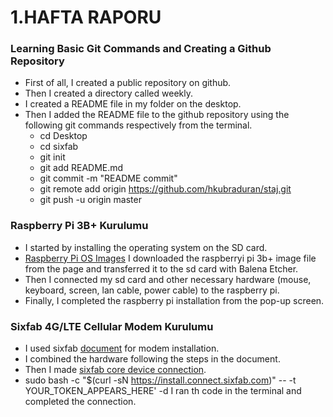 # 1.HAFTA RAPORU

### Learning Basic Git Commands and Creating a Github Repository
* First of all, I created a public repository on github. 
* Then I created a directory called weekly.
* I created a README file in my folder on the desktop.
* Then I added the README file to the github repository using the following git commands respectively from the terminal.
	* cd Desktop
	* cd sixfab
	* git init
	* git add README.md
	* git commit -m "README commit"
	* git remote add origin https://github.com/hkubraduran/staj.git
	* git push -u origin master

### Raspberry Pi 3B+ Kurulumu
* I started by installing the operating system on the SD card.	
* [Raspberry Pi OS Images](https://www.raspberrypi.com/software/operating-systems/ ) 
I downloaded the raspberryi pi 3b+ image file from the page and transferred it to the sd card with Balena Etcher.
* Then I connected my sd card and other necessary hardware (mouse, keyboard, screen, lan cable, power cable) to the raspberry pi.
* Finally, I completed the raspberry pi installation from the pop-up screen.
### Sixfab 4G/LTE Cellular Modem Kurulumu
* I used sixfab [document](https://docs.sixfab.com/docs/raspberry-pi-4g-lte-cellular-modem-kit-getting-started) for modem installation.
* I combined the hardware following the steps in the document.
* Then I made [sixfab core device connection](https://connect.sixfab.com/).
* sudo bash -c "$(curl -sN https://install.connect.sixfab.com)" -- -t YOUR_TOKEN_APPEARS_HERE' -d 
I ran th code in the terminal and completed the connection.


<!--stackedit_data:
eyJoaXN0b3J5IjpbLTE3NDcyMjQ4MjMsLTg5OTU4OTIzNF19
-->